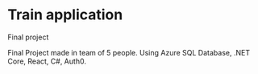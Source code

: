 # Train application
Final project

Final Project made in team of 5 people. 
Using Azure SQL Database, .NET Core, React, C#, Auth0.

